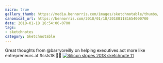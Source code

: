 ```yaml
---
micro: true
gallery_thumb: https://media.bennorris.com/images/sketchnotable/thumbs/silicon-slopes-2018-sketchnote-11.jpg
canonical_url: https://bennorris.com/2018/01/18/201801181654000700
date: 2018-01-18 16:54:00-0700
tags:
- sketchnotes
category: Sketchnotable
---
```


Great thoughts from @barryoreilly on helping executives act more like entrepreneurs at #ssts18 ✍🏼 [![Silicon slopes 2018 sketchnote 11](https://media.bennorris.com/images/sketchnotable/silicon-slopes-2018/silicon-slopes-2018-sketchnote-11.jpg)](https://media.bennorris.com/images/sketchnotable/silicon-slopes-2018/silicon-slopes-2018-sketchnote-11.jpg)